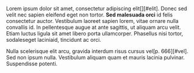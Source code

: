 Lorem ipsum dolor sit amet, consectetur adipiscing elit[][#elit]. Donec sed velit nec sapien
eleifend eget non tortor. **Sed malesuada orci** id felis consectetur auctor. Vestibulum 
laoreet sapien lorem, vitae ornare nulla convallis id. In pellentesque augue at ante 
sagittis, ut aliquam arcu velit. Etiam luctus ligula sit amet libero porta ullamcorper. 
Phasellus nisi tortor, sodaleseget laciniaid, tincidunt ac orci.

Nulla scelerisque elit arcu, gravida interdum risus cursus vel[p. 666][#vel]. Sed non ipsum nulla. 
Vestibulum aliquam quam et mauris lacinia pulvinar. Suspendisse potenti.

[^elit:1990]: Suspendisse convallis erat nisl, **scelerisque ornareipsumegestas** ac. Vivamus 
laoreet erat purus, id tincidunt ipsum malesuada a. Morbi at est sed mauris blandit congue.
[^vel]: Suspendisse convallis erat nisl, *scelerisque ornareipsumegestas* ac. Vivamus 
laoreet erat purus, id tincidunt ipsum malesuada a. Morbi at est sed mauris blandit congue.
